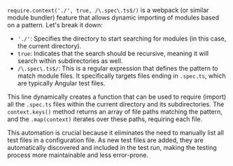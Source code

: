 `require.context('./', true, /\.spec\.ts$/)` is a webpack (or similar module bundler) feature that allows dynamic importing of modules based on a pattern. Let's break it down:

*   `'./'`: Specifies the directory to start searching for modules (in this case, the current directory).
*   `true`:  Indicates that the search should be recursive, meaning it will search within subdirectories as well.
*   `/\.spec\.ts$/`: This is a regular expression that defines the pattern to match module files. It specifically targets files ending in `.spec.ts`, which are typically Angular test files.

This line dynamically creates a function that can be used to require (import) all the `.spec.ts` files within the current directory and its subdirectories.  The `context.keys()` method returns an array of file paths matching the pattern, and the `.map(context)` iterates over these paths, requiring each file.

This automation is crucial because it eliminates the need to manually list all test files in a configuration file. As new test files are added, they are automatically discovered and included in the test run, making the testing process more maintainable and less error-prone.